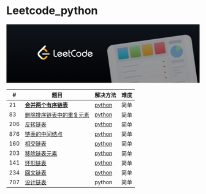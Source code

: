 # Leetcode_python

![v2-8a0db15c769873f61adc572d10b83c2c_1200x500.jpg](https://github.com/WSCZou/Markdown-pic/blob/master/Leetcode_python/v2-8a0db15c769873f61adc572d10b83c2c_1200x500.jpg?raw=true)

| #    | 题目                                                         | 解决方法                                                     | 难度 |
| ---- | ------------------------------------------------------------ | ------------------------------------------------------------ | ---- |
| 21   | [**合并两个有序链表**](<https://leetcode-cn.com/problems/merge-two-sorted-lists/>) | [python](<https://github.com/WSCZou/Leetcode_python/blob/master/21_mergetwosortedlist/21_mergetwosortedlist.md>) | 简单 |
| 83   | [删除排序链表中的重复元素](<https://leetcode-cn.com/problems/remove-duplicates-from-sorted-list/>) | [python](<https://github.com/WSCZou/Leetcode_python/blob/master/83_RemoveDuplicatesfromSortedList/83_RemoveDuplicatesfromSortedList.md>) | 简单 |
| 206  | [反转链表](<https://leetcode-cn.com/problems/reverse-linked-list/>) | [python](<https://github.com/WSCZou/Leetcode_python/blob/master/206_ReverseLinkedList/206_ReverseLinkedList.md>) | 简单 |
| 876  | [链表的中间结点](https://leetcode-cn.com/problems/middle-of-the-linked-list/) | [python](<https://github.com/WSCZou/Leetcode_python/blob/master/876_MiddleoftheLinkedList/876_MiddleoftheLinkedList.md>) | 简单 |
| 160  | [相交链表](https://leetcode-cn.com/problems/intersection-of-two-linked-lists/) | [python](<https://github.com/WSCZou/Leetcode_python/blob/master/160_IntersectionofTwoLinkedLists/160_IntersectionofTwoLinkedLists.md>) | 简单 |
| 203  | [移除链表元素](https://leetcode-cn.com/problems/remove-linked-list-elements/) | [python](<https://github.com/WSCZou/Leetcode_python/blob/master/203_RemoveLinkedListElements/203_RemoveLinkedListElements.md>) | 简单 |
| 141  | [环形链表](https://leetcode-cn.com/problems/linked-list-cycle/) | [python](<https://github.com/WSCZou/Leetcode_python/blob/master/141._LinkedListCycle/141_LinkedListCycle.md>) | 简单 |
| 234  | [回文链表](https://leetcode-cn.com/problems/palindrome-linked-list/) | [python](<https://github.com/WSCZou/Leetcode_python/blob/master/234._PalindromeLinkedList/234._PalindromeLinkedList.md>) | 简单 |
| 707  | [设计链表](https://leetcode-cn.com/problems/design-linked-list/) | python                                                       | 简单 |

